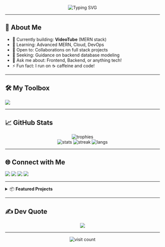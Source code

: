<!-- Banner or GIF -->
<p align="center">
  <img src="https://readme-typing-svg.demolab.com?font=Fira+Code&size=24&pause=1000&color=F7F7F7&center=true&vCenter=true&width=435&lines=Hi+%F0%9F%91%8B%2C+I'm+Aryamanshu!;Full+Stack+Developer+%7C+MERN+Enthusiast;Welcome+to+my+GitHub+Profile!" alt="Typing SVG" />
</p>

---

## 🚀 About Me
- 🔭 Currently building: **VideoTube** (MERN stack)
- 🌱 Learning: Advanced MERN, Cloud, DevOps
- 👯 Open to: Collaborations on full stack projects
- 🤝 Seeking: Guidance on backend database modeling
- 💬 Ask me about: Frontend, Backend, or anything tech!
- ⚡ Fun fact: I run on ☕ caffeine and code!

---

## 🛠️ My Toolbox
<p align="left">
  <img src="https://skillicons.dev/icons?i=js,react,nodejs,express,mongodb,cpp,python,html,css,git,github,vite,vercel,postman,powershell,bash" />
</p>

---

## 📈 GitHub Stats
<p align="center">
  <img src="https://github-profile-trophy.vercel.app/?username=Aryamanshu&theme=radical" alt="trophies" />
  <br>
  <img src="https://github-readme-stats.vercel.app/api?username=Aryamanshu&theme=dark&show_icons=true" alt="stats" />
  <img src="https://github-readme-streak-stats.herokuapp.com/?user=Aryamanshu&theme=dark" alt="streak" />
  <img src="https://github-readme-stats.vercel.app/api/top-langs/?username=Aryamanshu&theme=dark&layout=compact" alt="langs" />
</p>

---

## 🌐 Connect with Me
<p align="left">
  <a href="https://instagram.com/aryamanshumishra"><img src="https://img.shields.io/badge/Instagram-%23E4405F.svg?style=for-the-badge&logo=Instagram&logoColor=white"/></a>
  <a href="https://www.linkedin.com/in/aryamanshu-mishra-0ab5ab247/"><img src="https://img.shields.io/badge/LinkedIn-%230077B5.svg?style=for-the-badge&logo=linkedin&logoColor=white"/></a>
  <a href="https://quora.com/profile/Aryamanshu"><img src="https://img.shields.io/badge/Quora-%23B92B27.svg?style=for-the-badge&logo=Quora&logoColor=white"/></a>
  <a href="https://x.com/Aryamanshu"><img src="https://img.shields.io/badge/X-black.svg?style=for-the-badge&logo=X&logoColor=white"/></a>
</p>

---

<details>
  <summary>📦 <b>Featured Projects</b></summary>
  <ul>
    <li><b>VideoTube</b> - Full stack video sharing platform (MERN)</li>
    <li><b>Project 2</b> - Short description</li>
    <li><b>Project 3</b> - Short description</li>
  </ul>
</details>

---

## ✍️ Dev Quote
<p align="center">
  <img src="https://quotes-github-readme.vercel.app/api?type=horizontal&theme=gruvbox" />
</p>

---

<p align="center">
  <img src="https://visitcount.itsvg.in/api?id=Aryamanshu&icon=0&color=0" alt="visit count"/>
</p>
